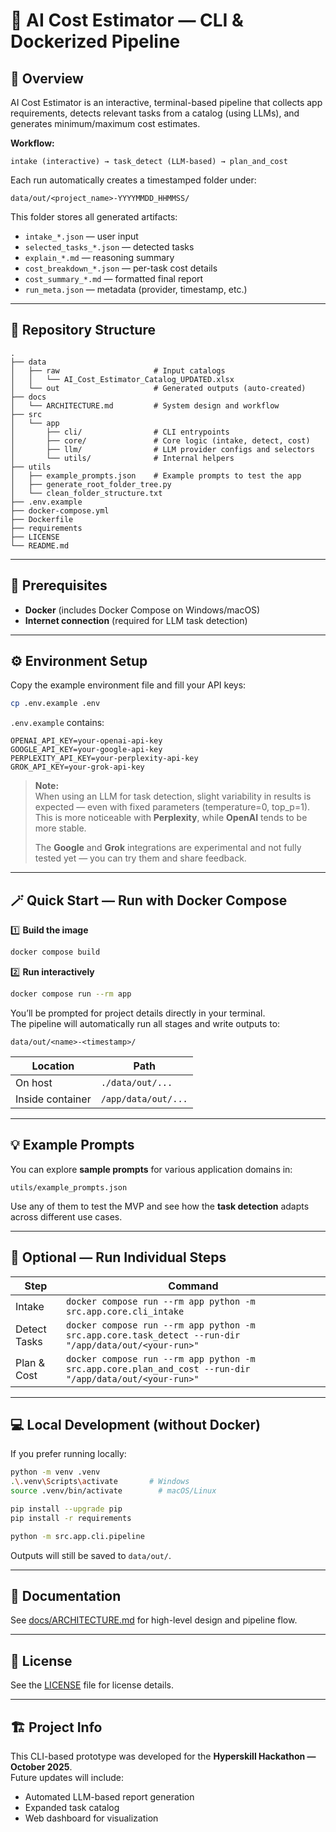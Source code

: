 # 🧠 AI Cost Estimator — CLI & Dockerized Pipeline

## 🚀 Overview

AI Cost Estimator is an interactive, terminal-based pipeline that collects app requirements, detects relevant tasks from a catalog (using LLMs), and generates minimum/maximum cost estimates.

**Workflow:**
```
intake (interactive) → task_detect (LLM-based) → plan_and_cost
```

Each run automatically creates a timestamped folder under:
```
data/out/<project_name>-YYYYMMDD_HHMMSS/
```

This folder stores all generated artifacts:
- `intake_*.json` — user input
- `selected_tasks_*.json` — detected tasks
- `explain_*.md` — reasoning summary
- `cost_breakdown_*.json` — per-task cost details
- `cost_summary_*.md` — formatted final report
- `run_meta.json` — metadata (provider, timestamp, etc.)

---

## 📂 Repository Structure
```
.
├── data
│   ├── raw                     # Input catalogs
│   │   └── AI_Cost_Estimator_Catalog_UPDATED.xlsx
│   └── out                     # Generated outputs (auto-created)
├── docs
│   └── ARCHITECTURE.md         # System design and workflow
├── src
│   └── app
│       ├── cli/                # CLI entrypoints
│       ├── core/               # Core logic (intake, detect, cost)
│       ├── llm/                # LLM provider configs and selectors
│       └── utils/              # Internal helpers
├── utils
│   ├── example_prompts.json    # Example prompts to test the app
│   ├── generate_root_folder_tree.py
│   └── clean_folder_structure.txt
├── .env.example
├── docker-compose.yml
├── Dockerfile
├── requirements
├── LICENSE
└── README.md
```

---

## 🧰 Prerequisites

- **Docker** (includes Docker Compose on Windows/macOS)
- **Internet connection** (required for LLM task detection)

---

## ⚙️ Environment Setup

Copy the example environment file and fill your API keys:
```bash
cp .env.example .env
```

`.env.example` contains:
```dotenv
OPENAI_API_KEY=your-openai-api-key
GOOGLE_API_KEY=your-google-api-key
PERPLEXITY_API_KEY=your-perplexity-api-key
GROK_API_KEY=your-grok-api-key
```

> **Note:**  
> When using an LLM for task detection, slight variability in results is expected — even with fixed parameters (temperature=0, top_p=1).  
> This is more noticeable with **Perplexity**, while **OpenAI** tends to be more stable.  
>  
> The **Google** and **Grok** integrations are experimental and not fully tested yet — you can try them and share feedback.

---

## 🪄 Quick Start — Run with Docker Compose

1️⃣ **Build the image**
```bash
docker compose build
```

2️⃣ **Run interactively**
```bash
docker compose run --rm app
```

You’ll be prompted for project details directly in your terminal.  
The pipeline will automatically run all stages and write outputs to:
```
data/out/<name>-<timestamp>/
```

| Location         | Path                |
| ---------------- | ------------------- |
| On host          | `./data/out/...`    |
| Inside container | `/app/data/out/...` |

---

## 💡 Example Prompts

You can explore **sample prompts** for various application domains in:
```
utils/example_prompts.json
```

Use any of them to test the MVP and see how the **task detection** adapts across different use cases.

---

## 🧩 Optional — Run Individual Steps

| Step        | Command                                                                                                 |
| ------------ | ------------------------------------------------------------------------------------------------------- |
| Intake       | `docker compose run --rm app python -m src.app.core.cli_intake`                                         |
| Detect Tasks | `docker compose run --rm app python -m src.app.core.task_detect --run-dir "/app/data/out/<your-run>"`   |
| Plan & Cost  | `docker compose run --rm app python -m src.app.core.plan_and_cost --run-dir "/app/data/out/<your-run>"` |

---

## 💻 Local Development (without Docker)

If you prefer running locally:

```bash
python -m venv .venv
.\.venv\Scripts\activate       # Windows
source .venv/bin/activate        # macOS/Linux

pip install --upgrade pip
pip install -r requirements

python -m src.app.cli.pipeline
```

Outputs will still be saved to `data/out/`.

---

## 📘 Documentation

See [docs/ARCHITECTURE.md](docs/ARCHITECTURE.md) for high-level design and pipeline flow.

---

## 🪪 License

See the [LICENSE](LICENSE) file for license details.

---

## 🏗️ Project Info

This CLI-based prototype was developed for the **Hyperskill Hackathon — October 2025**.  
Future updates will include:
- Automated LLM-based report generation
- Expanded task catalog
- Web dashboard for visualization
